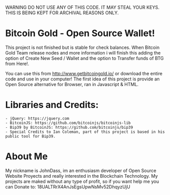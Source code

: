 WARNING DO NOT USE ANY OF THIS CODE. IT MAY STEAL YOUR KEYS. THIS IS BEING KEPT FOR ARCHIVAL REASONS ONLY.

# Bitcoin Gold - Open Source Wallet!
This project is not finished but is stable for check balances. When Bitcoin Gold Team release nodes and more information i will finish this adding the option of Create New Seed / Wallet and the option to Transfer funds of BTG from Here!.

You can use this from http://www.getbitcoingold.io/ or download the entire code and use in your computer!
The first idea of this project is provide an Open Source alternative for Browser, ran in Javascript & HTML.


 # Libraries and Credits:
	- jQuery: https://jquery.com
	- BitcoinJS: https://github.com/bitcoinjs/bitcoinjs-lib
	- Bip39 by BitcoinJS: https://github.com/bitcoinjs/bip39
	- Special Credits to Ian Coleman, part of this project is based in his public tool for Bip39.


 # About Me
My nickname is JohnDass, im an enthusiasm developer of Open Source Website Proyects and really interested in the Blockchain Technology.
My projects are maked without any type of profit, so if you want help me you can Donate to: 18UALTRrX4AnJsEgsUpwNsMv52DhqyzUjU
